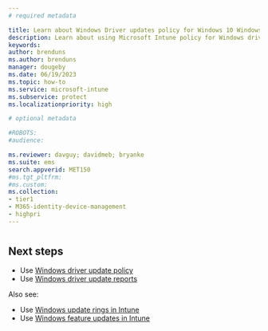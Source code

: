 ```yaml
---
# required metadata

title: Learn about Windows Driver updates policy for Windows 10 Windows 11 devices in Intune
description: Learn about using Microsoft Intune policy for Windows driver updates to approve and install driver updates on your managed Windows 10 and Windows 11 devices.
keywords:
author: brenduns
ms.author: brenduns
manager: dougeby
ms.date: 06/19/2023
ms.topic: how-to
ms.service: microsoft-intune
ms.subservice: protect
ms.localizationpriority: high

# optional metadata

#ROBOTS:
#audience:

ms.reviewer: davguy; davidmeb; bryanke
ms.suite: ems
search.appverid: MET150
#ms.tgt_pltfrm:
#ms.custom:
ms.collection:
- tier1
- M365-identity-device-management
- highpri
---
```


#




## Next steps

- Use [Windows driver update policy](../protect/windows-driver-updates-policy.md)
- Use [Windows driver update reports](../protect/windows-update-reports.md#reports-for-windows-driver-update-policy)

Also see:
- Use [Windows update rings in Intune](../protect/windows-10-update-rings.md)
- Use [Windows feature updates in Intune](..protect/windows-10-feature-updates.md)
